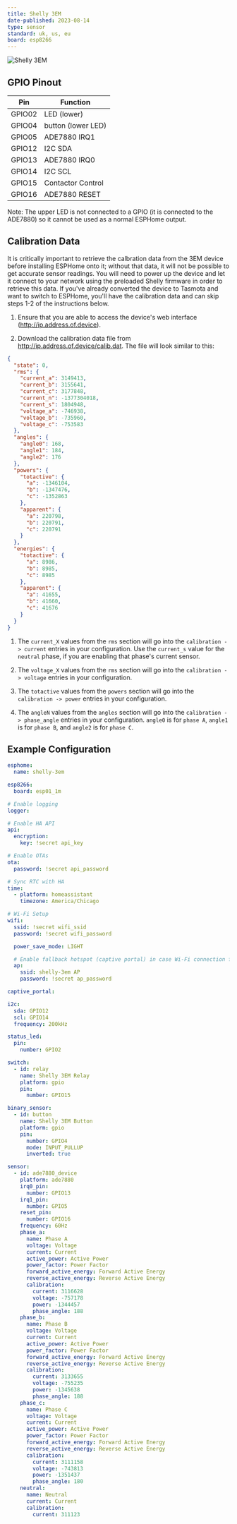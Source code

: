 ```yaml
---
title: Shelly 3EM
date-published: 2023-08-14
type: sensor
standard: uk, us, eu
board: esp8266
---
```


![Shelly 3EM](shelly-3em.webp "Shelly 3EM")

## GPIO Pinout

| Pin    | Function           |
| ------ | ------------------ |
| GPIO02 | LED (lower)        |
| GPIO04 | button (lower LED) |
| GPIO05 | ADE7880 IRQ1       |
| GPIO12 | I2C SDA            |
| GPIO13 | ADE7880 IRQ0       |
| GPIO14 | I2C SCL            |
| GPIO15 | Contactor Control  |
| GPIO16 | ADE7880 RESET      |

Note: The upper LED is not connected to a GPIO (it is connected to the
ADE7880) so it cannot be used as a normal ESPHome output.

## Calibration Data

It is critically important to retrieve the calbration data from the
3EM device before installing ESPHome onto it; without that data, it
will not be possible to get accurate sensor readings. You will need to
power up the device and let it connect to your network using the
preloaded Shelly firmware in order to retrieve this data. If you've
already converted the device to Tasmota and want to switch to ESPHome,
you'll have the calibration data and can skip steps 1-2 of the
instructions below.

1. Ensure that you are able to access the device's web interface
   (http://ip.address.of.device).

1. Download the calibration data file from
   http://ip.address.of.device/calib.dat. The file will look similar
   to this:

```json
{
  "state": 0,
  "rms": {
    "current_a": 3149413,
    "current_b": 3155641,
    "current_c": 3177848,
    "current_n": -1377304018,
    "current_s": 1804948,
    "voltage_a": -746938,
    "voltage_b": -735960,
    "voltage_c": -753583
  },
  "angles": {
    "angle0": 168,
    "angle1": 184,
    "angle2": 176
  },
  "powers": {
    "totactive": {
      "a": -1346104,
      "b": -1347476,
      "c": -1352863
    },
    "apparent": {
      "a": 220798,
      "b": 220791,
      "c": 220791
    }
  },
  "energies": {
    "totactive": {
      "a": 8986,
      "b": 8985,
      "c": 8985
    },
    "apparent": {
      "a": 41655,
      "b": 41660,
      "c": 41676
    }
  }
}
```

1. The `current_X` values from the `rms` section will go into the
   `calibration -> current` entries in your configuration. Use the
   `current_s` value for the `neutral` phase, if you are enabling that
   phase's current sensor.

1. The `voltage_X` values from the `rms` section will go into the
   `calibration -> voltage` entries in your configuration.

1. The `totactive` values from the `powers` section will go into the
   `calibration -> power` entries in your configuration.

1. The `angleN` values from the `angles` section will go into the
   `calibration -> phase_angle` entries in your
   configuration. `angle0` is for `phase A`, `angle1` is for `phase
   B`, and `angle2` is for `phase C`.

## Example Configuration

```yaml
esphome:
  name: shelly-3em

esp8266:
  board: esp01_1m

# Enable logging
logger:

# Enable HA API
api:
  encryption:
    key: !secret api_key

# Enable OTAs
ota:
  password: !secret api_password

# Sync RTC with HA
time:
  - platform: homeassistant
    timezone: America/Chicago

# Wi-Fi Setup
wifi:
  ssid: !secret wifi_ssid
  password: !secret wifi_password

  power_save_mode: LIGHT

  # Enable fallback hotspot (captive portal) in case Wi-Fi connection fails
  ap:
    ssid: shelly-3em AP
    password: !secret ap_password

captive_portal:

i2c:
  sda: GPIO12
  scl: GPIO14
  frequency: 200kHz

status_led:
  pin:
    number: GPIO2

switch:
  - id: relay
    name: Shelly 3EM Relay
    platform: gpio
    pin:
      number: GPIO15

binary_sensor:
  - id: button
    name: Shelly 3EM Button
    platform: gpio
    pin:
      number: GPIO4
      mode: INPUT_PULLUP
      inverted: true

sensor:
  - id: ade7880_device
    platform: ade7880
    irq0_pin:
      number: GPIO13
    irq1_pin:
      number: GPIO5
    reset_pin:
      number: GPIO16
    frequency: 60Hz
    phase_a:
      name: Phase A
      voltage: Voltage
      current: Current
      active_power: Active Power
      power_factor: Power Factor
      forward_active_energy: Forward Active Energy
      reverse_active_energy: Reverse Active Energy
      calibration:
        current: 3116628
        voltage: -757178
        power: -1344457
        phase_angle: 188
    phase_b:
      name: Phase B
      voltage: Voltage
      current: Current
      active_power: Active Power
      power_factor: Power Factor
      forward_active_energy: Forward Active Energy
      reverse_active_energy: Reverse Active Energy
      calibration:
        current: 3133655
        voltage: -755235
        power: -1345638
        phase_angle: 188
    phase_c:
      name: Phase C
      voltage: Voltage
      current: Current
      active_power: Active Power
      power_factor: Power Factor
      forward_active_energy: Forward Active Energy
      reverse_active_energy: Reverse Active Energy
      calibration:
        current: 3111158
        voltage: -743813
        power: -1351437
        phase_angle: 180
    neutral:
      name: Neutral
      current: Current
      calibration:
        current: 311123
```
